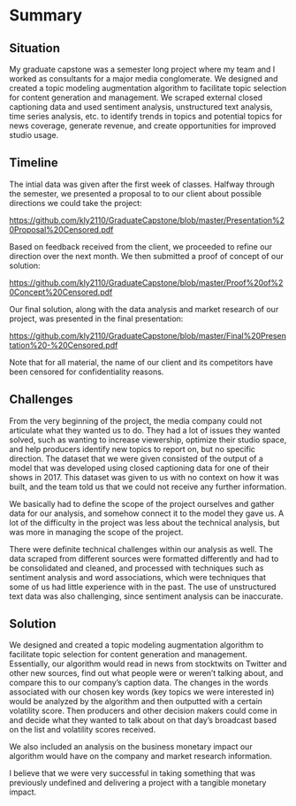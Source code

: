 # Summary


## Situation
My graduate capstone was a semester long project where my team and I worked as consultants for a major media conglomerate. We designed and created a topic modeling augmentation algorithm to facilitate topic selection for content generation and management. We scraped external closed captioning data and used sentiment analysis, unstructured text analysis, time series analysis, etc. to identify trends in topics and potential topics for news coverage, generate revenue, and create opportunities for improved studio usage.


## Timeline

The intial data was given after the first week of classes. Halfway through the semester, we presented a proposal to to our client about possible directions we could take the project: 

https://github.com/kly2110/GraduateCapstone/blob/master/Presentation%20Proposal%20Censored.pdf

Based on feedback received from the client, we proceeded to refine our direction over the next month. We then submitted a proof of concept of our solution: 

https://github.com/kly2110/GraduateCapstone/blob/master/Proof%20of%20Concept%20Censored.pdf

Our final solution, along with the data analysis and market research of our project, was presented in the final presentation: 

https://github.com/kly2110/GraduateCapstone/blob/master/Final%20Presentation%20-%20Censored.pdf

Note that for all material, the name of our client and its competitors have been censored for confidentiality reasons. 


## Challenges
From the very beginning of the project, the media company could not articulate what they wanted us to do. They had a lot of issues they wanted solved, such as wanting to increase viewership, optimize their studio space, and help producers identify new topics to report on, but no specific direction. The dataset that we were given consisted of the output of a model that was developed using closed captioning data for one of their shows in 2017. This dataset was given to us with no context on how it was built, and the team told us that we could not receive any further information. 

We basically had to define the scope of the project ourselves and gather data for our analysis, and somehow connect it to the model they gave us. A lot of the difficulty in the project was less about the technical analysis, but was more in managing the scope of the project.

There were definite technical challenges within our analysis as well. The data scraped from different sources were formatted differently and had to be consolidated and cleaned, and processed with techniques such as sentiment analysis and word associations, which were techniques that some of us had little experience with in the past. The use of unstructured text data was also challenging, since sentiment analysis can be inaccurate.  

## Solution

We designed and created a topic modeling augmentation algorithm to facilitate topic selection for content generation and management. Essentially, our algorithm would read in news from stocktwits on Twitter and other new sources, find out what people were or weren’t talking about, and compare this to our company’s caption data. The changes in the words associated with our chosen key words (key topics we were interested in) would be analyzed by the algorithm and then outputted with a certain volatility score. Then producers and other decision makers could come in and decide what they wanted to talk about on that day’s broadcast based on the list and volatility scores received. 

We also included an analysis on the business monetary impact our algorithm would have on the company and market research information.

I believe that we were very successful in taking something that was previously undefined and delivering a project with a tangible monetary impact.

